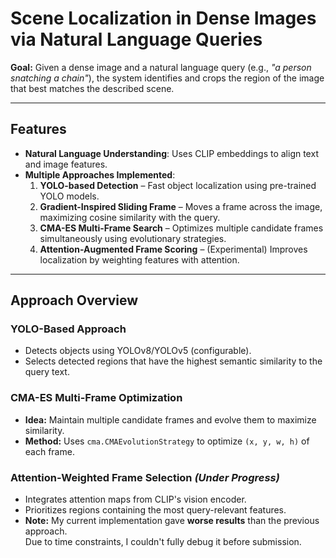 # Scene Localization in Dense Images via Natural Language Queries

**Goal:** Given a dense image and a natural language query (e.g., *"a person snatching a chain"*), the system identifies and crops the region of the image that best matches the described scene.

---

## Features
- **Natural Language Understanding**: Uses CLIP embeddings to align text and image features.
- **Multiple Approaches Implemented**:
  1. **YOLO-based Detection** – Fast object localization using pre-trained YOLO models.
  2. **Gradient-Inspired Sliding Frame** – Moves a frame across the image, maximizing cosine similarity with the query.
  3. **CMA-ES Multi-Frame Search** – Optimizes multiple candidate frames simultaneously using evolutionary strategies.
  4. **Attention-Augmented Frame Scoring** – (Experimental) Improves localization by weighting features with attention.

---

## Approach Overview

### YOLO-Based Approach
- Detects objects using YOLOv8/YOLOv5 (configurable).
- Selects detected regions that have the highest semantic similarity to the query text.

### CMA-ES Multi-Frame Optimization
- **Idea:** Maintain multiple candidate frames and evolve them to maximize similarity.
- **Method:** Uses `cma.CMAEvolutionStrategy` to optimize `(x, y, w, h)` of each frame.


### Attention-Weighted Frame Selection *(Under Progress)*
- Integrates attention maps from CLIP's vision encoder.
- Prioritizes regions containing the most query-relevant features.
- **Note:** My current implementation gave **worse results** than the previous approach.  
  Due to time constraints, I couldn't fully debug it before submission.